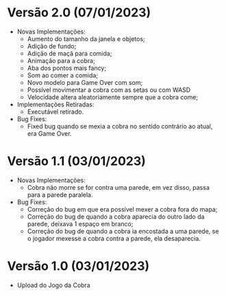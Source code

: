# Versão 2.0 (07/01/2023)
- Novas Implementações:
  - Aumento do tamanho da janela e objetos;
  - Adição de fundo;
  - Adição de maçã para comida;
  - Animação para a cobra;
  - Aba dos pontos mais fancy;
  - Som ao comer a comida;
  - Novo modelo para Game Over com som;
  - Possível movimentar a cobra com as setas ou com WASD
  - Velocidade altera aleatoriamente sempre que a cobra come;
- Implementações Retiradas:
  - Executável retirado.
- Bug Fixes:
  - Fixed bug quando se mexia a cobra no sentido contrário ao atual, era Game Over.

# Versão 1.1 (03/01/2023)
- Novas Implementações:
  - Cobra não morre se for contra uma parede, em vez disso, passa para a parede paralela.
- Bug Fixes:
  - Correção do bug em que era possível mexer a cobra fora do mapa;
  - Correção do bug de quando a cobra aparecia do outro lado da parede, deixava 1 espaço em branco;
  - Correção do bug de quando a cobra ia encostada a uma parede, se o jogador mexesse a cobra contra a parede, ela desaparecia.

# Versão 1.0 (03/01/2023)
- Upload do Jogo da Cobra